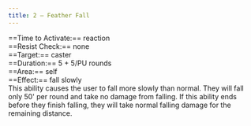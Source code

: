 ```yaml
---
title: 2 – Feather Fall
---
```

==Time to Activate:== reaction  
==Resist Check:== none  
==Target:== caster  
==Duration:== 5 + 5/PU rounds  
==Area:== self  
==Effect:== fall slowly  
This ability causes the user to fall more slowly than normal. They will fall only 50' per round and take no damage from falling. If this ability ends before they finish falling, they will take normal falling damage for the remaining distance.  
